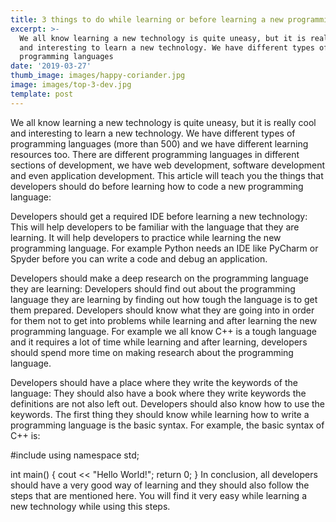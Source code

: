 ```yaml
---
title: 3 things to do while learning or before learning a new programming language.
excerpt: >-
  We all know learning a new technology is quite uneasy, but it is really cool
  and interesting to learn a new technology. We have different types of
  programming languages
date: '2019-03-27'
thumb_image: images/happy-coriander.jpg
image: images/top-3-dev.jpg
template: post
---
```

We all know learning a new technology is quite uneasy, but it is really cool and interesting to learn a new technology. We have different types of programming languages (more than 500) and we have different learning resources too. There are different programming languages in different sections of development, we have web development, software development and even application development. This article will teach you the things that developers should do before learning how to code a new programming language:

Developers should get a required IDE before learning a new technology: This will help developers to be familiar with the language that they are learning. It will help developers to practice while learning the new programming language. For example Python needs an IDE like PyCharm or Spyder before you can write a code and debug an application.

Developers should make a deep research on the programming language they are learning: Developers should find out about the programming language they are learning by finding out how tough the language is to get them prepared. Developers should know what they are going into in order for them not to get into problems while learning and after learning the new programming language. For example we all know C++ is a tough language and it requires a lot of time while learning and after learning, developers should spend more time on making research about the programming language.

Developers should have a place where they write the keywords of the language: They should also have a book where they write keywords the definitions are not also left out. Developers should also know how to use the keywords. The first thing they should know while learning how to write a programming language is the basic syntax. For example, the basic syntax of C++ is:

#include <iostream>
using namespace std;

int main() {
  cout << "Hello World!";
  return 0;
}
In conclusion, all developers should have a very good way of learning and they should also follow the steps that are mentioned here. You will find it very easy while learning a new technology while using this steps.


